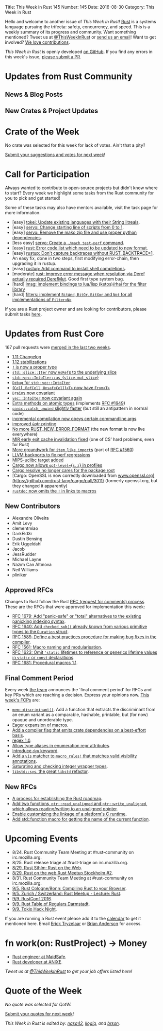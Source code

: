 Title: This Week in Rust 145
Number: 145
Date: 2016-08-30
Category: This Week in Rust

Hello and welcome to another issue of *This Week in Rust*!
[Rust](http://rust-lang.org) is a systems language pursuing the trifecta:
safety, concurrency, and speed. This is a weekly summary of its progress and
community. Want something mentioned? Tweet us at [@ThisWeekInRust](https://twitter.com/ThisWeekInRust) or [send us an
email](mailto:corey@octayn.net?subject=This%20Week%20in%20Rust%20Suggestion)!
Want to get involved? [We love
contributions](https://github.com/rust-lang/rust/blob/master/CONTRIBUTING.md).

*This Week in Rust* is openly developed [on GitHub](https://github.com/cmr/this-week-in-rust).
If you find any errors in this week's issue, [please submit a PR](https://github.com/cmr/this-week-in-rust/pulls).

# Updates from Rust Community

## News & Blog Posts

## New Crates & Project Updates

# Crate of the Week

No crate was selected for this week for lack of votes. Ain't that a pity?

[Submit your suggestions and votes for next week][submit_crate]!

[submit_crate]: https://users.rust-lang.org/t/crate-of-the-week/2704

# Call for Participation

Always wanted to contribute to open-source projects but didn't know where to start?
Every week we highlight some tasks from the Rust community for you to pick and get started!

Some of these tasks may also have mentors available, visit the task page for more information.

* [easy] [tokei: Update existing languages with their String litreals](https://github.com/Aaronepower/tokei/issues/52).
* [easy] [servo: Change starting line of scripts from 0 to 1](https://github.com/servo/servo/issues/12996).
* [easy] [servo: Remove the mako zip file and use proper python dependencies](https://github.com/servo/servo/issues/12958).
* [less easy] [servo: Create a `./mach test-perf` command](https://github.com/servo/servo/issues/12792).
* [easy] [rust: Error code list which need to be updated to new format](https://github.com/rust-lang/rust/issues/35233).
* [easy] [rustup: Don't capture backtraces without RUST_BACKTRACE=1](https://github.com/rust-lang-nursery/rustup.rs/issues/591#issuecomment-236235677).
  An easy fix, done in two steps, first modifying error-chain, then upgrading it in rustup.
* [easy] [rustup: Add command to install shell
  completions](https://github.com/rust-lang-nursery/rustup.rs/issues/387#issuecomment-234675568).
* [moderate] [rust: improve error message when resolution via Deref
  actually required
  DerefMut](https://github.com/rust-lang/rust/issues/28419). Good
  first type system bug.
* [hard] [imag: implement bindings to lua/lisp (ketos)/rhai for the filter
  library](https://github.com/matthiasbeyer/imag/issues/245)
* [hard] [filters: implement `BitAnd`, `BitOr`, `BitXor` and `Not` for all
  implementations of `Filter<N>`](https://github.com/matthiasbeyer/filters/issues/4)

If you are a Rust project owner and are looking for contributors, please submit tasks [here][guidelines].

[guidelines]: https://users.rust-lang.org/t/twir-call-for-participation/4821

# Updates from Rust Core

167 pull requests were [merged in the last two weeks][merged].

[merged]: https://github.com/issues?q=is%3Apr+org%3Arust-lang+is%3Amerged+merged%3A2016-08-15..2016-08-22

* [1.11 Changelog](https://github.com/rust-lang/rust/pull/35736)
* [1.12 stabilizations](https://github.com/rust-lang/rust/pull/35607)
* [`!` is now a proper type](https://github.com/rust-lang/rust/pull/35162)
* [`std::slice::Iter` now `AsRef`s to the underlying slice](https://github.com/rust-lang/rust/pull/35559)
* [`std::vec::IntoIter::as_`{`slice`, `mut_slice`}](https://github.com/rust-lang/rust/pull/35447)
* [`Debug` for `std::vec::IntoIter`](https://github.com/rust-lang/rust/pull/35707)
* [{`Cell`, `RefCell`, `UnsafeCell`}`<T>` now have `From<T>`](https://github.com/rust-lang/rust/pull/35392)
* [`Drain`s now covariant](https://github.com/rust-lang/rust/pull/35354)
* [`vec::IntoIter` now covariant again](https://github.com/rust-lang/rust/pull/35733)
* [Extra methods on atomic types](https://github.com/rust-lang/rust/pull/35719) (implements [RFC #1649](https://github.com/rust-lang/rfcs/pull/1649))
* [`panic::catch_unwind` slightly faster](https://github.com/rust-lang/rust/pull/35444) (but still an antipattern in normal code)
* [incremental compilation now obeys certain commandline args](https://github.com/rust-lang/rust/pull/35340)
* [improved `&`ptr printing](https://github.com/rust-lang/rust/pull/35611)
* [No more RUST_NEW_ERROR_FORMAT](https://github.com/rust-lang/rust/pull/35708) (the new format is now live everywhere)
* [MIR early exit cache invalidation fixed](https://github.com/rust-lang/rust/pull/35751) (one of CS' hard problems, even for Rust)
* [More groundwork for `item_like_import`s](https://github.com/rust-lang/rust/pull/35776) (part of [RFC #1560](https://github.com/rust-lang/rfcs/pull/1560))
* [LLVM backports to fix perf regressions](https://github.com/rust-lang/rust/pull/35740)
* [MIPS-uclibc target added](https://github.com/rust-lang/rust/pull/35734)
* [Cargo now allows `opt-level=`{`s`, `z`} in profiles](https://github.com/rust-lang/cargo/pull/3007)
* [Cargo resolve no longer cares for the package root](https://github.com/rust-lang/cargo/pull/3013)
* [Cargo: OpenSSL is now correctly downloaded from www.openssl.org](https://github.com/rust-lang/cargo/pull/3011) (formerly openssl.org, but they changed it apparently)
* [`rustdoc` now omits the `!` in links to macros](https://github.com/rust-lang/rust/pull/35234)

## New Contributors

* Alexandre Oliveira
* Amit Levy
* clementmiao
* DarkEld3r
* Dustin Bensing
* Erik Uggeldahl
* Jacob
* JessRudder
* Michael Layne
* Nazım Can Altınova
* Neil Williams
* pliniker

## Approved RFCs

Changes to Rust follow the Rust [RFC (request for comments)
process](https://github.com/rust-lang/rfcs#rust-rfcs). These
are the RFCs that were approved for implementation this week:

* [RFC 1679: Add "panic-safe" or "total" alternatives to the existing panicking indexing syntax](https://github.com/rust-lang/rfcs/pull/1679).
* [RFC 1640: Add `checked_sub()` already known from various primitive types to the `Duration` struct](https://github.com/rust-lang/rfcs/pull/1640).
* [RFC 1589: Define a best practices procedure for making bug fixes in the compiler](https://github.com/rust-lang/rfcs/pull/1589).
* [RFC 1561: Macro naming and modularisation](https://github.com/rust-lang/rfcs/pull/1561).
* [RFC 1623: Omit `'static` lifetimes to reference or generics lifetime values in `static` or `const` declarations](https://github.com/rust-lang/rfcs/pull/1623).
* [RFC 1681: Procedural macros 1.1](https://github.com/rust-lang/rfcs/pull/1681).

## Final Comment Period

Every week [the team](https://www.rust-lang.org/team.html) announces the
'final comment period' for RFCs and key PRs which are reaching a
decision. Express your opinions now. [This week's FCPs][fcp] are:

[fcp]: https://github.com/rust-lang/rfcs/labels/final-comment-period

* [`mem::discriminant()`](https://github.com/rust-lang/rfcs/pull/1696). Add a function that extracts the discriminant from an enum variant as a comparable, hashable, printable, but (for now) opaque and unorderable type.
* [Eager expansion of macros](https://github.com/rust-lang/rfcs/pull/1628).
* [Add a compiler flag that emits crate dependencies on a best-effort basis](https://github.com/rust-lang/rfcs/pull/1622).
* [regex 1.0](https://github.com/rust-lang/rfcs/pull/1620).
* [Allow type aliases in enumeration repr attributes](https://github.com/rust-lang/rfcs/pull/1605).
* [Introduce `dyn` keyword](https://github.com/rust-lang/rfcs/pull/1603).
* [Add a `vis` matcher to `macro_rules!` that matches valid visibility annotations](https://github.com/rust-lang/rfcs/pull/1575).
* [Saturating and checking integer wrapper types](https://github.com/rust-lang/rfcs/pull/1534).
* [`libstd::sys`, the great `libstd` refactor](https://github.com/rust-lang/rfcs/pull/1502).

## New RFCs

* [A process for establishing the Rust roadmap](https://github.com/rust-lang/rfcs/pull/1728).
* [Add two functions, `ptr::read_unaligned` and `ptr::write_unaligned`, which allows reading/writing to an unaligned pointer](https://github.com/rust-lang/rfcs/pull/1725).
* [Enable customizing the linkage of a platform's C runtime](https://github.com/rust-lang/rfcs/pull/1721).
* [Add std::function macro for getting the name of the current function](https://github.com/rust-lang/rfcs/pull/1719).

# Upcoming Events

* 8/24. Rust Community Team Meeting at #rust-community on irc.mozilla.org.
* 8/25. Rust release triage at #rust-triage on irc.mozilla.org.
* [8/29. Rust Sthlm: Rust on the Web](http://www.meetup.com/ruststhlm/events/232054490/).
* [8/29. Rust on the web Rust Meetup Stockholm #2](http://www.meetup.com/ruststhlm/events/232054490/).
* 8/31. Rust Community Team Meeting at #rust-community on irc.mozilla.org.
* [9/5. Rust Cologne/Bonn: Compiling Rust to your Browser](http://rustaceans.cologne/2016/09/05/compile-to-js.html).
* [9/5. Zurich / Switzerland: Rust Meetup - Lecture: Rust<T>](http://www.meetup.com/de-DE/Mozilla-Meetup-Switzerland/events/233292936/).
* [9/9. RustConf 2016](http://rustconf.com/).
* [9/9. Rust Table of Regulars Darmstadt](https://www.meetup.com/de-DE/Rust-Rhein-Main/events/233544580/).
* [9/9. Tokio Hack Night](https://tokiohacknight.splashthat.com/).

If you are running a Rust event please add it to the [calendar] to get
it mentioned here. Email [Erick Tryzelaar][erickt] or [Brian
Anderson][brson] for access.

[calendar]: https://www.google.com/calendar/embed?src=apd9vmbc22egenmtu5l6c5jbfc%40group.calendar.google.com
[erickt]: mailto:erick.tryzelaar@gmail.com
[brson]: mailto:banderson@mozilla.com

# fn work(on: RustProject) -> Money

* [Rust engineer at MaidSafe](http://maidsafe.net/careers.html#rust_engineer).
* [Rust developer at ANIXE](http://anixe.pl/rust_dev/).

*Tweet us at [@ThisWeekInRust](https://twitter.com/ThisWeekInRust) to get your job offers listed here!*

# Quote of the Week

*No quote was selected for QotW.*

[Submit your quotes for next week][submit]!

[submit]: http://users.rust-lang.org/t/twir-quote-of-the-week/328

*This Week in Rust is edited by: [nasa42](https://github.com/nasa42), [llogiq](https://github.com/llogiq), and [brson](https://github.com/brson).*
